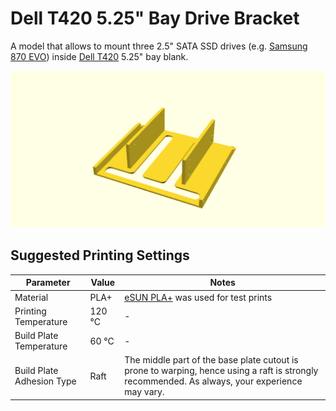 Dell T420 5.25" Bay Drive Bracket
=================================

A model that allows to mount three 2.5" SATA SSD drives (e.g. [Samsung 870 EVO](https://www.samsung.com/uk/memory-storage/sata-ssd/870-evo-1tb-sata-3-2-5-ssd-mz-77e1t0b-eu/)) inside [Dell T420](https://www.dell.com/support/home/en-ae/product-support/product/poweredge-t420) 5.25" bay blank.

![model_image](./.github/model_image.png)

Suggested Printing Settings
---------------------------

| Parameter | Value | Notes |
| --------- | ----- | ----- |
| Material  | PLA+  | [eSUN PLA+](https://www.esun3d.com/pla-pro-product/) was used for test prints |
| Printing Temperature | 120 °C | - |
| Build Plate Temperature | 60 °C | - |
| Build Plate Adhesion Type | Raft | The middle part of the base plate cutout is prone to warping, hence using a raft is strongly recommended. As always, your experience may vary. |
